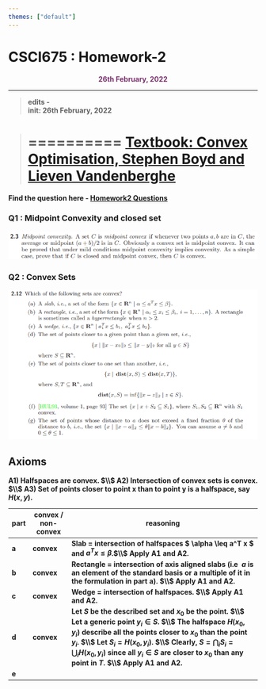 ```yaml
---
themes: ["default"]
---
```


# CSCI675 : Homework-2
<p style="text-align:center; color:#7A306C"> <b>26th February, 2022</b> </p>
<p style='text-align:center;color:green'><b>


---

>edits -\
init: 26th February, 2022


> ==========
[Textbook: Convex Optimisation, Stephen Boyd and Lieven Vandenberghe](https://web.stanford.edu/~boyd/cvxbook/bv_cvxbook.pdf)
> ==========


Find the question here - [Homework2 Questions](hw2questions.pdf)


### Q1 : Midpoint Convexity and closed set 
![](q1.png)


### Q2 : Convex Sets 
![](q2.png)


Axioms
------
A1) Halfspaces are convex. $\\$
A2) Intersection of convex sets is convex. $\\$
A3) Set of points closer to point x than to point y is a halfspace, say $H(x,y)$.


| **part** | **convex / non-convex** | **reasoning** |
-----------|-------------------------|---------------|
|a| convex | Slab = intersection of halfspaces $ \alpha \leq a^T x $ and $a^T x \leq \beta$.$\\$ Apply A1 and A2. |
|b| convex | Rectangle = intersection of axis aligned slabs (i.e $\;a$ is an element of the standard basis or a multiple of it in the formulation in part a). $\\$ Apply A1 and A2.|
|c| convex | Wedge = intersection of halfspaces. $\\$ Apply A1 and A2.|
|d| convex | Let $S$ be the described set and $x_0$ be the point. $\\$ Let a generic point $y_i \in S$. $\\$ The halfspace $H(x_0,y_i)$ describe all the points closer to $x_0$ than the point $y_i$. $\\$ Let $S_i = H(x_0,y_i)$. $\\$ Clearly, $S = \bigcap_{i} S_i = \bigcup_{i} H(x_0,y_i)$ since all $y_i \in S$ are closer to $x_0$ than any point in $T$. $\\$ Apply A1 and A2.
|e| | |